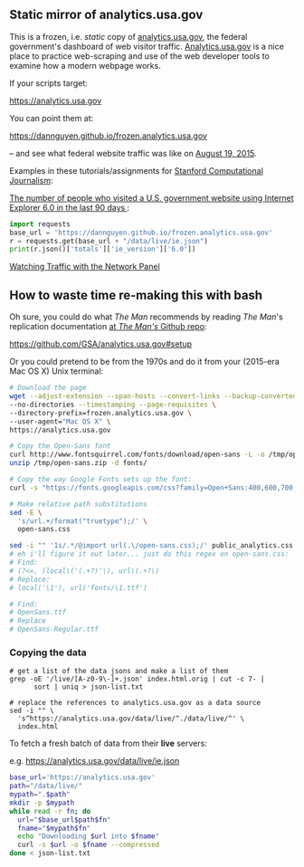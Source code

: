 
## Static mirror of analytics.usa.gov

This is a frozen, i.e. _static_ copy of [analytics.usa.gov](https://analytics.usa.gov), the federal government's dashboard of web visitor traffic. [Analytics.usa.gov](https://analytics.usa.gov) is a nice place to practice web-scraping and use of the web developer tools to examine how a modern webpage works.

If your scripts target:

https://analytics.usa.gov

You can point them at:

https://dannguyen.github.io/frozen.analytics.usa.gov

&ndash; and see what federal website traffic was like on [August 19, 2015](https://dannguyen.github.io/frozen.analytics.usa.gov).

Examples in these tutorials/assignments for [Stanford Computational Journalism](http://www.compjour.org):

[The number of people who visited a U.S. government website using Internet Explorer 6.0 in the last 90 days ](https://github.com/compjour/search-script-scrape#task-3):

```py
import requests
base_url = 'https://dannguyen.github.io/frozen.analytics.usa.gov'
r = requests.get(base_url + "/data/live/ie.json")
print(r.json()['totals']['ie_version']['6.0'])
```

[Watching Traffic with the Network Panel](http://www.compjour.org/tutorials/watching-traffic-network-panel/)


## How to waste time re-making this with bash

Oh sure, you could do what _The Man_ recommends by reading _The Man_'s replication documentation [at _The Man's_ Github repo](https://github.com/GSA/analytics.usa.gov):

https://github.com/GSA/analytics.usa.gov#setup

Or you could pretend to be from the 1970s and do it from your (2015-era Mac OS X) Unix terminal:

```sh
# Download the page
wget --adjust-extension --span-hosts --convert-links --backup-converted \
--no-directories --timestamping --page-requisites \
--directory-prefix=frozen.analytics.usa.gov \
--user-agent="Mac OS X" \
https://analytics.usa.gov

# Copy the Open-Sans font
curl http://www.fontsquirrel.com/fonts/download/open-sans -L -o /tmp/open-sans.zip
unzip /tmp/open-sans.zip -d fonts/

# Copy the way Google Fonts sets up the font:
curl -s "https://fonts.googleapis.com/css?family=Open+Sans:400,600,700,300.css" -o open-sans.css

# Make relative path substitutions
sed -E \
  's/url.+/format("truetype");/' \
  open-sans.css

sed -i "" '1s/.*/@import url(.\/open-sans.css);/' public_analytics.css | head -n 1
# eh i'll figure it out later... just do this regex on open-sans.css:
# Find:
# (?<=, )local\('(.+?)'\), url\(.+?\)
# Replace:
# local('\1'), url('fonts/\1.ttf')

# Find:
# OpenSans.ttf
# Replace
# OpenSans-Regular.ttf
```



### Copying the data

```
# get a list of the data jsons and make a list of them
grep -oE '/live/[A-z0-9\-]+.json' index.html.orig | cut -c 7- | 
      sort | uniq > json-list.txt

# replace the references to analytics.usa.gov as a data source
sed -i "" \
  's^https://analytics.usa.gov/data/live/^./data/live/^' \
  index.html
```

To fetch a fresh batch of data from their __live__ servers:

e.g. https://analytics.usa.gov/data/live/ie.json

```sh
base_url='https://analytics.usa.gov'
path="/data/live/"
mypath=".$path"
mkdir -p $mypath
while read -r fn; do
  url="$base_url$path$fn"
  fname="$mypath$fn"
  echo "Downloading $url into $fname"
  curl -s $url -o $fname --compressed
done < json-list.txt
```
